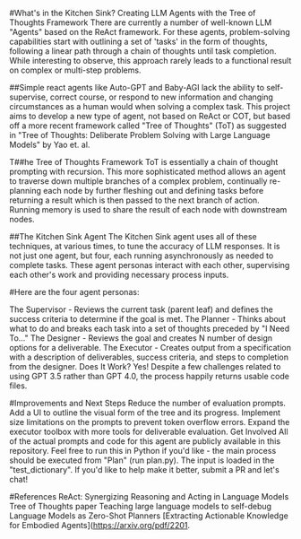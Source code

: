 
#What's in the Kitchen Sink? Creating LLM Agents with the Tree of Thoughts Framework
There are currently a number of well-known LLM "Agents" based on the ReAct framework. For these agents, problem-solving capabilities start with outlining a set of 'tasks' in the form of thoughts, following a linear path through a chain of thoughts until task completion. While interesting to observe, this approach rarely leads to a functional result on complex or multi-step problems.

##Simple react agents like Auto-GPT and Baby-AGI lack the ability to self-supervise, correct course, or respond to new information and changing circumstances as a human would when solving a complex task. This project aims to develop a new type of agent, not based on ReAct or COT, but based off a more recent framework called "Tree of Thoughts" (ToT) as suggested in "Tree of Thoughts: Deliberate Problem Solving with Large Language Models" by Yao et. al.

T##he Tree of Thoughts Framework
ToT is essentially a chain of thought prompting with recursion. This more sophisticated method allows an agent to traverse down multiple branches of a complex problem, continually re-planning each node by further fleshing out and defining tasks before returning a result which is then passed to the next branch of action. Running memory is used to share the result of each node with downstream nodes.

##The Kitchen Sink Agent
The Kitchen Sink agent uses all of these techniques, at various times, to tune the accuracy of LLM responses. It is not just one agent, but four, each running asynchronously as needed to complete tasks. These agent personas interact with each other, supervising each other's work and providing necessary process inputs.

#Here are the four agent personas:

The Supervisor - Reviews the current task (parent leaf) and defines the success criteria to determine if the goal is met.
The Planner - Thinks about what to do and breaks each task into a set of thoughts preceded by "I Need To…"
The Designer - Reviews the goal and creates N number of design options for a deliverable.
The Executor - Creates output from a specification with a description of deliverables, success criteria, and steps to completion from the designer.
Does It Work?
Yes! Despite a few challenges related to using GPT 3.5 rather than GPT 4.0, the process happily returns usable code files.

#Improvements and Next Steps
Reduce the number of evaluation prompts.
Add a UI to outline the visual form of the tree and its progress.
Implement size limitations on the prompts to prevent token overflow errors.
Expand the executor toolbox with more tools for deliverable evaluation.
Get Involved
All of the actual prompts and code for this agent are publicly available in this repository. Feel free to run this in Python if you'd like - the main process should be executed from "Plan" (run plan.py). The input is loaded in the "test_dictionary". If you'd like to help make it better, submit a PR and let's chat!

#References
ReAct: Synergizing Reasoning and Acting in Language Models
Tree of Thoughts paper
Teaching large language models to self-debug
Language Models as Zero-Shot Planners
[Extracting Actionable Knowledge for Embodied Agents](https://arxiv.org/pdf/2201.

